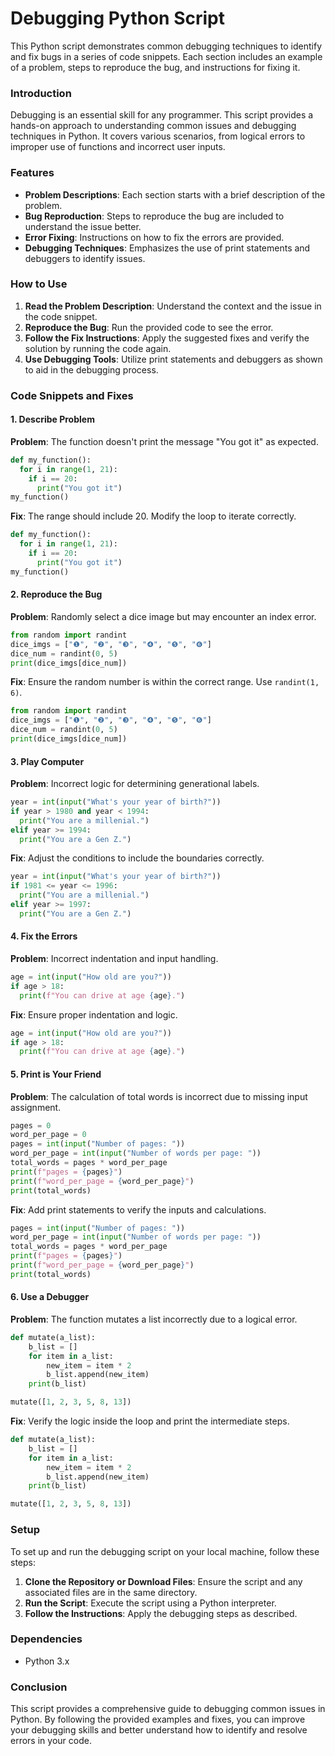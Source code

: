 # Debugging Python Script

This Python script demonstrates common debugging techniques to identify and fix bugs in a series of code snippets. Each section includes an example of a problem, steps to reproduce the bug, and instructions for fixing it.

### Introduction

Debugging is an essential skill for any programmer. This script provides a hands-on approach to understanding common issues and debugging techniques in Python. It covers various scenarios, from logical errors to improper use of functions and incorrect user inputs.

### Features

- **Problem Descriptions**: Each section starts with a brief description of the problem.
- **Bug Reproduction**: Steps to reproduce the bug are included to understand the issue better.
- **Error Fixing**: Instructions on how to fix the errors are provided.
- **Debugging Techniques**: Emphasizes the use of print statements and debuggers to identify issues.

### How to Use

1. **Read the Problem Description**: Understand the context and the issue in the code snippet.
2. **Reproduce the Bug**: Run the provided code to see the error.
3. **Follow the Fix Instructions**: Apply the suggested fixes and verify the solution by running the code again.
4. **Use Debugging Tools**: Utilize print statements and debuggers as shown to aid in the debugging process.

### Code Snippets and Fixes

#### 1. Describe Problem

**Problem**: The function doesn't print the message "You got it" as expected.

```python
def my_function():
  for i in range(1, 21):
    if i == 20:
      print("You got it")
my_function()
```

**Fix**: The range should include 20. Modify the loop to iterate correctly.

```python
def my_function():
  for i in range(1, 21):
    if i == 20:
      print("You got it")
my_function()
```

#### 2. Reproduce the Bug

**Problem**: Randomly select a dice image but may encounter an index error.

```python
from random import randint
dice_imgs = ["❶", "❷", "❸", "❹", "❺", "❻"]
dice_num = randint(0, 5)
print(dice_imgs[dice_num])
```

**Fix**: Ensure the random number is within the correct range. Use `randint(1, 6)`.

```python
from random import randint
dice_imgs = ["❶", "❷", "❸", "❹", "❺", "❻"]
dice_num = randint(0, 5)
print(dice_imgs[dice_num])
```

#### 3. Play Computer

**Problem**: Incorrect logic for determining generational labels.

```python
year = int(input("What's your year of birth?"))
if year > 1980 and year < 1994:
  print("You are a millenial.")
elif year >= 1994:
  print("You are a Gen Z.")
```

**Fix**: Adjust the conditions to include the boundaries correctly.

```python
year = int(input("What's your year of birth?"))
if 1981 <= year <= 1996:
  print("You are a millenial.")
elif year >= 1997:
  print("You are a Gen Z.")
```

#### 4. Fix the Errors

**Problem**: Incorrect indentation and input handling.

```python
age = int(input("How old are you?"))
if age > 18:
  print(f"You can drive at age {age}.")
```

**Fix**: Ensure proper indentation and logic.

```python
age = int(input("How old are you?"))
if age > 18:
  print(f"You can drive at age {age}.")
```

#### 5. Print is Your Friend

**Problem**: The calculation of total words is incorrect due to missing input assignment.

```python
pages = 0
word_per_page = 0
pages = int(input("Number of pages: "))
word_per_page = int(input("Number of words per page: "))
total_words = pages * word_per_page
print(f"pages = {pages}")
print(f"word_per_page = {word_per_page}")
print(total_words)
```

**Fix**: Add print statements to verify the inputs and calculations.

```python
pages = int(input("Number of pages: "))
word_per_page = int(input("Number of words per page: "))
total_words = pages * word_per_page
print(f"pages = {pages}")
print(f"word_per_page = {word_per_page}")
print(total_words)
```

#### 6. Use a Debugger

**Problem**: The function mutates a list incorrectly due to a logical error.

```python
def mutate(a_list):
    b_list = []
    for item in a_list:
        new_item = item * 2
        b_list.append(new_item)
    print(b_list)

mutate([1, 2, 3, 5, 8, 13])
```

**Fix**: Verify the logic inside the loop and print the intermediate steps.

```python
def mutate(a_list):
    b_list = []
    for item in a_list:
        new_item = item * 2
        b_list.append(new_item)
    print(b_list)

mutate([1, 2, 3, 5, 8, 13])
```

### Setup

To set up and run the debugging script on your local machine, follow these steps:

1. **Clone the Repository or Download Files**: Ensure the script and any associated files are in the same directory.
2. **Run the Script**: Execute the script using a Python interpreter.
3. **Follow the Instructions**: Apply the debugging steps as described.

### Dependencies

- Python 3.x

### Conclusion

This script provides a comprehensive guide to debugging common issues in Python. By following the provided examples and fixes, you can improve your debugging skills and better understand how to identify and resolve errors in your code.
